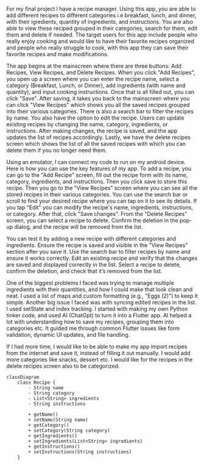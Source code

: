 For my final project I have a recipe manager. Using this app, you are able to add different recipes to different categories i.e breakfast, lunch, and dinner, with their igredients, quantity of ingredients, and instructions. You are also able to view these reciped grouped in their categories, search for them, edit them and delete if needed. The target users for this app include people who really enjoy cooking and would like to have their favorite recipes organized and people who really struggle to cook, with this app they can save their favorite recipes and make modifications. 

The app begins at the mainscreen where there are three buttons: Add Recipes, View Recipes, and Delete Recipes. When you click "Add Recipes", you open up a screen where you can enter the recipe name, select a category (Breakfast, Lunch, or Dinner), add ingredients (with name and quantity), and input cooking instructions. Once that is all filled out, you can click "Save". After saving, it takes you back to the mainscreen where you can click "View Recipes" which shows you all the saved recipes grouped into their various categories. There is also a search bar to filter the recipes by name. You also have the option to edit the recipe. Users can update existing recipes by changing the name, category, ingredients, or instructions. After making changes, the recipe is saved, and the app updates the list of recipes accordingly.
Lastly, we have the delete recipes screen which shows the list of all the saved recipes with which you can delete them if you no longer need them.

Using an emulator, I can connect my code to run on my android device. 
Here is how you can use the key features of my app. 
To add a recipe, you can go to the "Add Recipe" screen, fill out the recipe form with its name, category, ingredients, and instructions. Then you click save to store this recipe. Then you go to the "View Recipes" screen where you can see all the stored recipes in their various categories. You can use the search bar or scroll to find your desired recipe where you can tap on it to see its details. If you tap "Edit" you can modify the recipe's name, ingredients, instructions, or category. After that, click "Save changes". From the "Delete Recipes" screen, you can select a recipe to delete. Confirm the deletion in the pop-up dialog, and the recipe will be removed from the list.

You can test it by adding a new recipe with different categories and ingredients. Ensure the recipe is saved and visible in the "View Recipes" section after you save it. Use the search bar to filter recipes by name and ensure it works correctly. Edit an existing recipe and verify that the changes are saved and displayed correctly in the list. Select a recipe to delete, confirm the deletion, and check that it’s removed from the list.

One of the biggest problems I faced was trying to manage multiple ingredients with their quantities, and how I could make that look clean and neat. I used a list of maps and custom formatting (e.g., "Eggs (2)") to keep it simple. Another big issue I faced was with syncing edited recipes in the list. I used setState and index tracking. I started with making my own Python tinker code, and used AI (ChatGpt) to turn it into a Flutter app. AI helped a lot with understanding how to save my recipes, grouping them into categories etc. It guided me through common Flutter issues like form validation, dynamic UI updates, and file handling.

If I had more time, I would like to be able to make my app import recipes from the internet and save it, instead of filling it out manually. I would add more categories like snacks, dessert etc. I would like for the recipes in the delete recipes screen also to be categorized. 


```mermaid
classDiagram
    class Recipe {
        - String name
        - String category
        - List<String> ingredients
        - String instructions

        + getName()
        + setName(String name)
        + getCategory()
        + setCategory(String category)
        + getIngredients()
        + setIngredients(List<String> ingredients)
        + getInstructions()
        + setInstructions(String instructions)
    }
```
